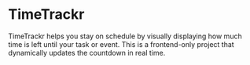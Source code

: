 # TimeTrackr
TimeTrackr helps you stay on schedule by visually displaying how much time is left until your task or event. This is a frontend-only project that dynamically updates the countdown in real time.
